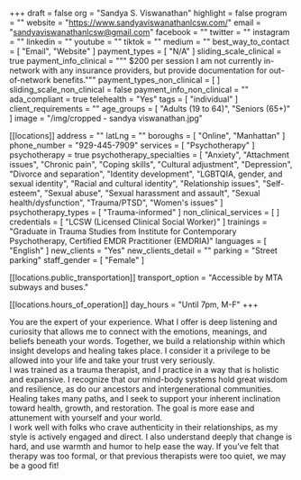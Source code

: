 +++
draft = false
org = "Sandya S. Viswanathan"
highlight = false
program = ""
website = "https://www.sandyaviswanathanlcsw.com/"
email = "sandyaviswanathanlcsw@gmail.com"
facebook = ""
twitter = ""
instagram = ""
linkedin = ""
youtube = ""
tiktok = ""
medium = ""
best_way_to_contact = [ "Email", "Website" ]
payment_types = [ "N/A" ]
sliding_scale_clinical = true
payment_info_clinical = """
$200 per session
I am not currently in-network with any insurance providers, but provide documentation for out-of-network benefits."""
payment_types_non_clinical = [ ]
sliding_scale_non_clinical = false
payment_info_non_clinical = ""
ada_compliant = true
telehealth = "Yes"
tags = [ "individual" ]
client_requirements = ""
age_groups = [ "Adults (19 to 64)", "Seniors (65+)" ]
image = "/img/cropped - sandya viswanathan.jpg"

[[locations]]
address = ""
latLng = ""
boroughs = [ "Online", "Manhattan" ]
phone_number = "929-445-7909"
services = [ "Psychotherapy" ]
psychotherapy = true
psychotherapy_specialties = [
  "Anxiety",
  "Attachment issues",
  "Chronic pain",
  "Coping skills",
  "Cultural adjustment",
  "Depression",
  "Divorce and separation",
  "Identity development",
  "LGBTQIA, gender, and sexual identity",
  "Racial and cultural identity",
  "Relationship issues",
  "Self-esteem",
  "Sexual abuse",
  "Sexual harassment and assault",
  "Sexual health/dysfunction",
  "Trauma/PTSD",
  "Women's issues"
]
psychotherapy_types = [ "Trauma-informed" ]
non_clinical_services = [ ]
credentials = [ "LCSW (Licensed Clinical Social Worker)" ]
trainings = "Graduate in Trauma Studies from Institute for Contemporary Psychotherapy, Certified EMDR Practitioner (EMDRIA)"
languages = [ "English" ]
new_clients = "Yes"
new_clients_detail = ""
parking = "Street parking"
staff_gender = [ "Female" ]

  [[locations.public_transportation]]
  transport_option = "Accessible by MTA subways and buses."

  [[locations.hours_of_operation]]
  day_hours = "Until 7pm, M-F"
+++


You are the expert of your experience. What I offer is deep listening and curiosity that allows me to connect with the emotions, meanings, and beliefs beneath your words. Together, we build a relationship within which insight develops and healing takes place. I consider it a privilege to be allowed into your life and take your trust very seriously. <br>
I was trained as a trauma therapist, and I practice in a way that is holistic and expansive. I recognize that our mind-body systems hold great wisdom and resilience, as do our ancestors and intergenerational communities. Healing takes many paths, and I seek to support your inherent inclination toward health, growth, and restoration. The goal is more ease and attunement with yourself and your world. <br>
I work well with folks who crave authenticity in their relationships, as my style is actively engaged and direct. I also understand deeply that change is hard, and use warmth and humor to help ease the way. If you’ve felt that therapy was too formal, or that previous therapists were too quiet, we may be a good fit! <br>
